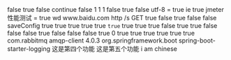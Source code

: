 <?xml version="1.0" encoding="UTF-8"?>
<jmeterTestPlan version="1.2" properties="5.0" jmeter="5.2.1">
  <hashTree>
    <TestPlan guiclass="TestPlanGui" testclass="TestPlan" testname="Test Plan" enabled="true">
      <stringProp name="TestPlan.comments"></stringProp>
      <boolProp name="TestPlan.functional_mode">false</boolProp>
      <boolProp name="TestPlan.tearDown_on_shutdown">true</boolProp>
      <boolProp name="TestPlan.serialize_threadgroups">false</boolProp>
      <elementProp name="TestPlan.user_defined_variables" elementType="Arguments" guiclass="ArgumentsPanel" testclass="Arguments" testname="User Defined Variables" enabled="true">
        <collectionProp name="Arguments.arguments"/>
      </elementProp>
      <stringProp name="TestPlan.user_define_classpath"></stringProp>
    </TestPlan>
    <hashTree>
      <PostThreadGroup guiclass="PostThreadGroupGui" testclass="PostThreadGroup" testname="tearDown Thread Group" enabled="true">
        <stringProp name="ThreadGroup.on_sample_error">continue</stringProp>
        <elementProp name="ThreadGroup.main_controller" elementType="LoopController" guiclass="LoopControlPanel" testclass="LoopController" testname="Loop Controller" enabled="true">
          <boolProp name="LoopController.continue_forever">false</boolProp>
          <stringProp name="LoopController.loops">1</stringProp>
        </elementProp>
        <stringProp name="ThreadGroup.num_threads">1</stringProp>
        <stringProp name="ThreadGroup.ramp_time">1</stringProp>
        <boolProp name="ThreadGroup.scheduler">false</boolProp>
        <stringProp name="ThreadGroup.duration"></stringProp>
        <stringProp name="ThreadGroup.delay"></stringProp>
        <boolProp name="ThreadGroup.same_user_on_next_iteration">true</boolProp>
      </PostThreadGroup>
      <hashTree>
        <HTTPSamplerProxy guiclass="HttpTestSampleGui" testclass="HTTPSamplerProxy" testname="HTTP Request" enabled="true">
          <elementProp name="HTTPsampler.Arguments" elementType="Arguments" guiclass="HTTPArgumentsPanel" testclass="Arguments" testname="User Defined Variables" enabled="true">
            <collectionProp name="Arguments.arguments">
              <elementProp name="ie" elementType="HTTPArgument">
                <boolProp name="HTTPArgument.always_encode">false</boolProp>
                <stringProp name="Argument.value">utf-8</stringProp>
                <stringProp name="Argument.metadata">=</stringProp>
                <boolProp name="HTTPArgument.use_equals">true</boolProp>
                <stringProp name="Argument.name">ie</stringProp>
              </elementProp>
              <elementProp name="wd" elementType="HTTPArgument">
                <boolProp name="HTTPArgument.always_encode">true</boolProp>
                <stringProp name="Argument.value">jmeter性能测试</stringProp>
                <stringProp name="Argument.metadata">=</stringProp>
                <boolProp name="HTTPArgument.use_equals">true</boolProp>
                <stringProp name="Argument.name">wd</stringProp>
              </elementProp>
            </collectionProp>
          </elementProp>
          <stringProp name="HTTPSampler.domain">www.baidu.com</stringProp>
          <stringProp name="HTTPSampler.port"></stringProp>
          <stringProp name="HTTPSampler.protocol">http</stringProp>
          <stringProp name="HTTPSampler.contentEncoding"></stringProp>
          <stringProp name="HTTPSampler.path">/s</stringProp>
          <stringProp name="HTTPSampler.method">GET</stringProp>
          <boolProp name="HTTPSampler.follow_redirects">true</boolProp>
          <boolProp name="HTTPSampler.auto_redirects">false</boolProp>
          <boolProp name="HTTPSampler.use_keepalive">true</boolProp>
          <boolProp name="HTTPSampler.DO_MULTIPART_POST">false</boolProp>
          <stringProp name="HTTPSampler.embedded_url_re"></stringProp>
          <stringProp name="HTTPSampler.connect_timeout"></stringProp>
          <stringProp name="HTTPSampler.response_timeout"></stringProp>
        </HTTPSamplerProxy>
        <hashTree/>
        <ResultCollector guiclass="AssertionVisualizer" testclass="ResultCollector" testname="Assertion Results" enabled="true">
          <boolProp name="ResultCollector.error_logging">false</boolProp>
          <objProp>
            <name>saveConfig</name>
            <value class="SampleSaveConfiguration">
              <time>true</time>
              <latency>true</latency>
              <timestamp>true</timestamp>
              <success>true</success>
              <label>true</label>
              <code>true</code>
              <message>true</message>
              <threadName>true</threadName>
              <dataType>true</dataType>
              <encoding>false</encoding>
              <assertions>true</assertions>
              <subresults>true</subresults>
              <responseData>false</responseData>
              <samplerData>false</samplerData>
              <xml>false</xml>
              <fieldNames>true</fieldNames>
              <responseHeaders>false</responseHeaders>
              <requestHeaders>false</requestHeaders>
              <responseDataOnError>false</responseDataOnError>
              <saveAssertionResultsFailureMessage>true</saveAssertionResultsFailureMessage>
              <assertionsResultsToSave>0</assertionsResultsToSave>
              <bytes>true</bytes>
              <sentBytes>true</sentBytes>
              <url>true</url>
              <threadCounts>true</threadCounts>
              <idleTime>true</idleTime>
              <connectTime>true</connectTime>
            </value>
          </objProp>
          <stringProp name="filename"></stringProp>
        </ResultCollector>
        <hashTree/>
      </hashTree>
    </hashTree>
  </hashTree>
</jmeterTestPlan>
<dependency>
<groupId>com.rabbitmq</groupId>
<artifactId>amqp-client</artifactId>
<version>4.0.3</version><!--此版本与spring boot 1.5.9版本匹配-->
</dependency>
<dependency>
<groupId>org.springframework.boot</groupId>
<artifactId>spring-boot-starter-logging</artifactId>
</dependency>
这是第四个功能
这是第五个功能
i am chinese